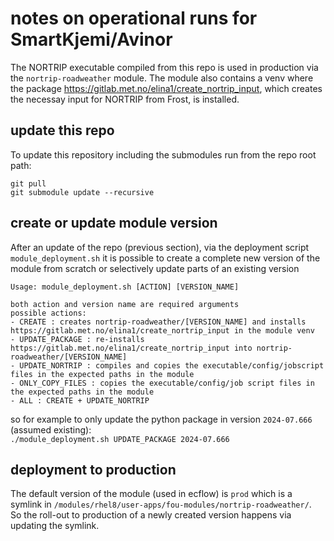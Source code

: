 # notes on operational runs for SmartKjemi/Avinor

The NORTRIP executable compiled from this repo is used in production via the `nortrip-roadweather` module. The module also contains a venv where the package https://gitlab.met.no/elina1/create_nortrip_input, which creates the necessay input for NORTRIP from Frost, is installed. 

## update this repo

To update this repository including the submodules run from the repo root path:
```
git pull
git submodule update --recursive
```

## create or update module version

After an update of the repo (previous section), via the deployment script `module_deployment.sh` it is possible to create a complete new version of the module from scratch or selectively update parts of an existing version

```
Usage: module_deployment.sh [ACTION] [VERSION_NAME]

both action and version name are required arguments
possible actions:
- CREATE : creates nortrip-roadweather/[VERSION_NAME] and installs https://gitlab.met.no/elina1/create_nortrip_input in the module venv
- UPDATE_PACKAGE : re-installs https://gitlab.met.no/elina1/create_nortrip_input into nortrip-roadweather/[VERSION_NAME]
- UPDATE_NORTRIP : compiles and copies the executable/config/jobscript files in the expected paths in the module
- ONLY_COPY_FILES : copies the executable/config/job script files in the expected paths in the module
- ALL : CREATE + UPDATE_NORTRIP
```

so for example to only update the python package in version `2024-07.666` (assumed existing):   
`./module_deployment.sh UPDATE_PACKAGE 2024-07.666` 

## deployment to production

The default version of the module (used in ecflow) is `prod` which is a symlink in `/modules/rhel8/user-apps/fou-modules/nortrip-roadweather/`.  
So the roll-out to production of a newly created version happens via updating the symlink.
